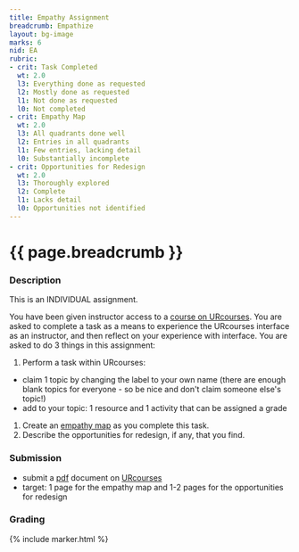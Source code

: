 ```yaml
---
title: Empathy Assignment
breadcrumb: Empathize
layout: bg-image
marks: 6
nid: EA
rubric:
- crit: Task Completed
  wt: 2.0
  l3: Everything done as requested
  l2: Mostly done as requested
  l1: Not done as requested
  l0: Not completed
- crit: Empathy Map
  wt: 2.0
  l3: All quadrants done well
  l2: Entries in all quadrants
  l1: Few entries, lacking detail
  l0: Substantially incomplete
- crit: Opportunities for Redesign
  wt: 2.0
  l3: Thoroughly explored
  l2: Complete
  l1: Lacks detail
  l0: Opportunities not identified
---
```

# {{ page.breadcrumb }}

### Description

This is an INDIVIDUAL assignment.

You have been given instructor access to a [course on URcourses]( https://urcourses.uregina.ca/course/view.php?id=2168).
You are asked to complete a task as a means to experience the URcourses interface as an instructor, and then reflect on your experience with interface. You are asked to do 3 things in this assignment:

1. Perform a task within URcourses:
  * claim 1 topic by changing the label to your own name (there are enough blank topics for everyone - so be nice and don't claim someone else's topic!)
  * add to your topic: 1 resource and 1 activity that can be assigned a grade
1. Create an [empathy map](https://www.nngroup.com/articles/empathy-mapping/)
as you complete this task.
1. Describe the opportunities for redesign, if any, that you find.

### Submission

* submit a [pdf](https://en.wikipedia.org/wiki/PDF) document on [URcourses](https://urcourses.uregina.ca/course/view.php?id=2084)
* target: 1 page for the empathy map and 1-2 pages for the opportunities for redesign

### Grading

{% include marker.html %}
